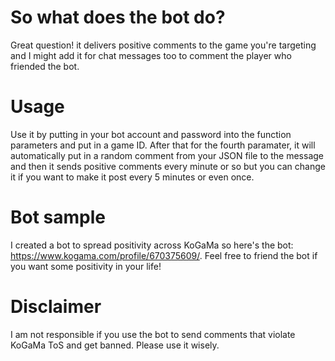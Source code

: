 # So what does the bot do?

Great question! it delivers positive comments to the game you're targeting and I might add it for chat messages too to comment the player who friended the bot.

# Usage

Use it by putting in your bot account and password into the function parameters and put in a game ID.
After that for the fourth paramater, it will automatically put in a random comment from your JSON file to the message and then it sends positive comments every minute or so but you can change it if you want to make it post every 5 minutes or even once.

# Bot sample

I created a bot to spread positivity across KoGaMa so here's the bot: https://www.kogama.com/profile/670375609/. Feel free to friend the bot if you want some positivity in your life!

# Disclaimer

I am not responsible if you use the bot to send comments that violate KoGaMa ToS and get banned. Please use it wisely.
